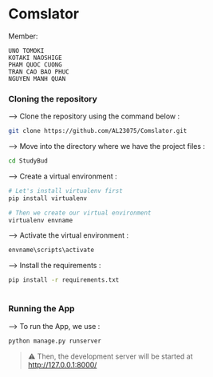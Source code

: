# Comslator

Member:
```
UNO TOMOKI
KOTAKI NAOSHIGE
PHAM QUOC CUONG
TRAN CAO BAO PHUC
NGUYEN MANH QUAN
```

### Cloning the repository

--> Clone the repository using the command below :

```bash
git clone https://github.com/AL23075/Comslator.git

```

--> Move into the directory where we have the project files :

```bash
cd StudyBud

```

--> Create a virtual environment :

```bash
# Let's install virtualenv first
pip install virtualenv

# Then we create our virtual environment
virtualenv envname

```

--> Activate the virtual environment :

```bash
envname\scripts\activate

```

--> Install the requirements :

```bash
pip install -r requirements.txt

```

#

### Running the App

--> To run the App, we use :

```bash
python manage.py runserver

```

> ⚠ Then, the development server will be started at http://127.0.0.1:8000/
